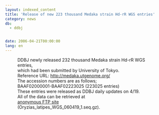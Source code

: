 ```yaml
---
layout: indexed_content
title: 'Release of new 223 thousand Medaka strain Hd-rR WGS entries'
category: news
db:
  - ddbj


date: 2006-04-21T00:00:00
lang: en
---
```


<dd>DDBJ newly released 232 thousand Medaka strain Hd-rR WGS entries,<br> which had been submitted by University of Tokyo.
<dd>Reference URL: <a href="http://medaka.utgenome.org/" target="_blank">http://medaka.utgenome.org/</a>
<dd>The accession numbers are as follows;
<dd>BAAF02000001-BAAF02223025 (223025 entries)
<dd>These entries were released as DDBJ daily updates on 4/19.<br> All of the data can be retrieved at<br> <a href="ftp://ftp.ddbj.nig.ac.jp/ddbj_database/mass/Oryzias_latipes_WGS/">anonymous FTP site</a><br> (Oryzias_latipes_WGS_060419_1.seq.gz).</dd>
</dd>
</dd>
</dd>
</dd>
